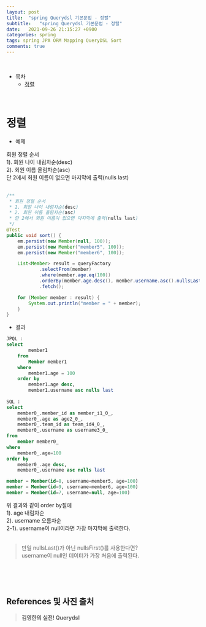 ```yaml
---
layout: post
title:  "spring Querydsl 기본문법 - 정렬"
subtitle:   "spring Querydsl 기본문법 - 정렬"
date:   2021-09-26 21:15:27 +0900
categories: spring
tags: spring JPA ORM Mapping QueryDSL Sort
comments: true
---
```



<br>

- 목차
	- [정렬](#정렬)
    
<br>

# 정렬

- 예제 <br>

회원 정렬 순서 <br>
1). 회원 나이 내림차순(desc) <br>
2). 회원 이름 올림차순(asc) <br>
 단 2에서 회원 이름이 없으면 마지막에 출력(nulls last) <br><br>

```java
/**
 * 회원 정렬 순서
 * 1. 회원 나이 내림차순(desc)
 * 2. 회원 이름 올림차순(asc)
 * 단 2에서 회원 이름이 없으면 마지막에 출력(nulls last)
 */
@Test
public void sort() {
	em.persist(new Member(null, 100));
	em.persist(new Member("member5", 100));
	em.persist(new Member("member6", 100));

	List<Member> result = queryFactory
			.selectFrom(member)
			.where(member.age.eq(100))
			.orderBy(member.age.desc(), member.username.asc().nullsLast())
			.fetch();

	for (Member member : result) {
		System.out.println("member = " + member);
	}
}
```

- 결과

```SQL
JPQL :
select
        member1 
    from
        Member member1 
    where
        member1.age = 100 
    order by
        member1.age desc,
        member1.username asc nulls last
		
SQL :
select
	member0_.member_id as member_i1_0_,
	member0_.age as age2_0_,
	member0_.team_id as team_id4_0_,
	member0_.username as username3_0_ 
from
	member member0_ 
where
	member0_.age=100 
order by
	member0_.age desc,
	member0_.username asc nulls last

member = Member(id=8, username=member5, age=100)
member = Member(id=9, username=member6, age=100)
member = Member(id=7, username=null, age=100)
```

위 결과와 같이 order by절에 <br>
1). age 내림차순 <br>
2). username 오름차순 <br>
2-1). username이 null이라면 가장 마지막에 출력한다. <br><br>


> 만일 nullsLast()가 아닌 nullsFirst()를 사용한다면? <br>
username이 null인 데이터가 가장 처음에 출력된다.



<br><br><br>
## References 및 사진 출처

> __김영한의 실전! Querydsl__